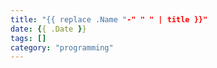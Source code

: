 ```yaml
---
title: "{{ replace .Name "-" " " | title }}"
date: {{ .Date }}
tags: []
category: "programming"
---
```


